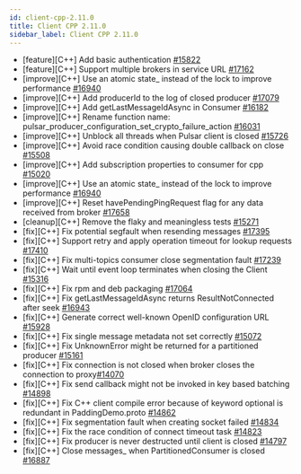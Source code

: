 ```yaml
---
id: client-cpp-2.11.0
title: Client CPP 2.11.0
sidebar_label: Client CPP 2.11.0
---
```


- [feature][C++] Add basic authentication [#15822](https://github.com/apache/pulsar/pull/15822)
- [feature][C++] Support multiple brokers in service URL [#17162](https://github.com/apache/pulsar/pull/17162)
- [improve][C++] Use an atomic state_ instead of the lock to improve performance [#16940](https://github.com/apache/pulsar/pull/16940)
- [improve][C++] Add producerId to the log of closed producer [#17079](https://github.com/apache/pulsar/pull/17079)
- [improve][C++] Add getLastMessageIdAsync in Consumer [#16182](https://github.com/apache/pulsar/pull/16182)
- [improve][C++] Rename function name: pulsar_producer_configuration_set_crypto_failure_action [#16031](https://github.com/apache/pulsar/pull/16031)
- [improve][C++] Unblock all threads when Pulsar client is closed [#15726](https://github.com/apache/pulsar/pull/15726)
- [improve][C++] Avoid race condition causing double callback on close [#15508](https://github.com/apache/pulsar/pull/15508)
- [improve][C++] Add subscription properties to consumer for cpp [#15020](https://github.com/apache/pulsar/pull/15020)
- [improve][C++] Use an atomic state_ instead of the lock to improve performance [#16940](https://github.com/apache/pulsar/pull/16940)
- [improve][C++] Reset havePendingPingRequest flag for any data received from broker [#17658](https://github.com/apache/pulsar/pull/17658)
- [cleanup][C++] Remove the flaky and meaningless tests [#15271](https://github.com/apache/pulsar/pull/15271)
- [fix][C++] Fix potential segfault when resending messages [#17395](https://github.com/apache/pulsar/pull/17395)
- [fix][C++] Support retry and apply operation timeout for lookup requests [#17410](https://github.com/apache/pulsar/pull/17410)
- [fix][C++] Fix multi-topics consumer close segmentation fault [#17239](https://github.com/apache/pulsar/pull/17239)
- [fix][C++] Wait until event loop terminates when closing the Client [#15316](https://github.com/apache/pulsar/pull/15316)
- [fix][C++] Fix rpm and deb packaging [#17064](https://github.com/apache/pulsar/pull/17064)
- [fix][C++] Fix getLastMessageIdAsync returns ResultNotConnected after seek [#16943](https://github.com/apache/pulsar/pull/16943)
- [fix][C++] Generate correct well-known OpenID configuration URL [#15928](https://github.com/apache/pulsar/pull/15928)
- [fix][C++] Fix single message metadata not set correctly [#15072](https://github.com/apache/pulsar/pull/15072)
- [fix][C++] Fix UnknownError might be returned for a partitioned producer [#15161](https://github.com/apache/pulsar/pull/15161)
- [fix][C++] Fix connection is not closed when broker closes the connection to proxy[#14070](https://github.com/apache/pulsar/pull/14070)
- [fix][C++] Fix send callback might not be invoked in key based batching [#14898](https://github.com/apache/pulsar/pull/14898)
- [fix][C++] Fix C++ client compile error because of keyword optional is redundant in PaddingDemo.proto [#14862](https://github.com/apache/pulsar/pull/14862)
- [fix][C++] Fix segmentation fault when creating socket failed [#14834](https://github.com/apache/pulsar/pull/14834)
- [fix][C++] Fix the race condition of connect timeout task [#14823](https://github.com/apache/pulsar/pull/14823)
- [fix][C++] Fix producer is never destructed until client is closed [#14797](https://github.com/apache/pulsar/pull/14797)
- [fix][C++] Close messages_ when PartitionedConsumer is closed [#16887](https://github.com/apache/pulsar/pull/16887)